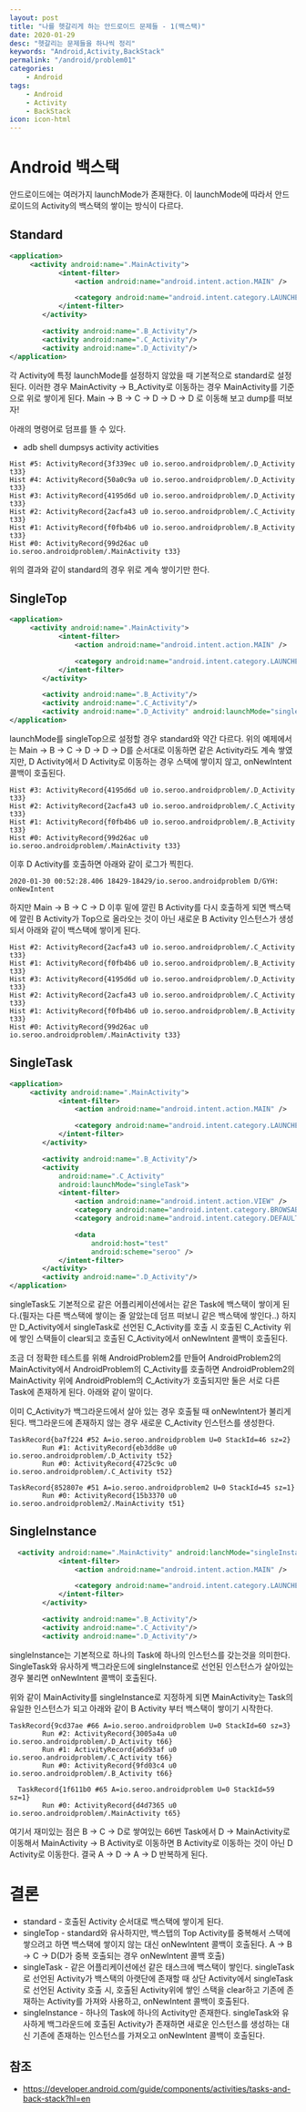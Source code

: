 ```yaml
---
layout: post
title: "나를 헷갈리게 하는 안드로이드 문제들 - 1(백스택)"
date: 2020-01-29
desc: "헷갈리는 문제들을 하나씩 정리"
keywords: "Android,Activity,BackStack"
permalink: "/android/problem01"
categories: 
    - Android
tags: 
    - Android
    - Activity
    - BackStack
icon: icon-html
---
```


# Android 백스택
안드로이드에는 여러가지 launchMode가 존재한다. 이 launchMode에 따라서 안드로이드의 Activity의 백스택의 쌓이는 방식이 다르다.

## Standard

```xml
<application>
     <activity android:name=".MainActivity">
            <intent-filter>
                <action android:name="android.intent.action.MAIN" />

                <category android:name="android.intent.category.LAUNCHER" />
            </intent-filter>
        </activity>

        <activity android:name=".B_Activity"/>
        <activity android:name=".C_Activity"/>
        <activity android:name=".D_Activity"/>
</application>
```

각 Activity에 특정 launchMode를 설정하지 않았을 때 기본적으로 standard로 설정된다. 이러한 경우 MainActivity -> B_Activity로 이동하는 경우 MainActivity를 기준으로 위로 쌓이게 된다. Main -> B -> C -> D -> D -> D 로 이동해 보고 dump를 떠보자!

아래의 명령어로 덤프를 뜰 수 있다.
* adb shell dumpsys activity activities

```
Hist #5: ActivityRecord{3f339ec u0 io.seroo.androidproblem/.D_Activity t33}
Hist #4: ActivityRecord{50a0c9a u0 io.seroo.androidproblem/.D_Activity t33}
Hist #3: ActivityRecord{4195d6d u0 io.seroo.androidproblem/.D_Activity t33}
Hist #2: ActivityRecord{2acfa43 u0 io.seroo.androidproblem/.C_Activity t33}
Hist #1: ActivityRecord{f0fb4b6 u0 io.seroo.androidproblem/.B_Activity t33}
Hist #0: ActivityRecord{99d26ac u0 io.seroo.androidproblem/.MainActivity t33}
```

위의 결과와 같이 standard의 경우 위로 계속 쌓이기만 한다.

## SingleTop

```xml
<application>
     <activity android:name=".MainActivity">
            <intent-filter>
                <action android:name="android.intent.action.MAIN" />

                <category android:name="android.intent.category.LAUNCHER" />
            </intent-filter>
        </activity>

        <activity android:name=".B_Activity"/>
        <activity android:name=".C_Activity"/>
        <activity android:name=".D_Activity" android:launchMode="singleTop"/>
</application>
```

launchMode를 singleTop으로 설정할 경우 standard와 약간 다르다. 위의 예제에서는 Main -> B -> C -> D -> D -> D를 순서대로 이동하면 같은 Activity라도 계속 쌓였지만, D Activity에서 D Activity로 이동하는 경우 스택에 쌓이지 않고, onNewIntent 콜백이 호출된다. 

```
Hist #3: ActivityRecord{4195d6d u0 io.seroo.androidproblem/.D_Activity t33}
Hist #2: ActivityRecord{2acfa43 u0 io.seroo.androidproblem/.C_Activity t33}
Hist #1: ActivityRecord{f0fb4b6 u0 io.seroo.androidproblem/.B_Activity t33}
Hist #0: ActivityRecord{99d26ac u0 io.seroo.androidproblem/.MainActivity t33}
```

이후 D Activity를 호출하면 아래와 같이 로그가 찍힌다.

```
2020-01-30 00:52:28.406 18429-18429/io.seroo.androidproblem D/GYH: onNewIntent
```

하지만 Main -> B -> C -> D 이후 밑에 깔린 B Activity를 다시 호출하게 되면 백스택에 깔린 B Activity가 Top으로 올라오는 것이 아닌 새로운 B Activity 인스턴스가 생성되서 아래와 같이 백스택에 쌓이게 된다. 

```
Hist #2: ActivityRecord{2acfa43 u0 io.seroo.androidproblem/.C_Activity t33}
Hist #1: ActivityRecord{f0fb4b6 u0 io.seroo.androidproblem/.B_Activity t33}
Hist #3: ActivityRecord{4195d6d u0 io.seroo.androidproblem/.D_Activity t33}
Hist #2: ActivityRecord{2acfa43 u0 io.seroo.androidproblem/.C_Activity t33}
Hist #1: ActivityRecord{f0fb4b6 u0 io.seroo.androidproblem/.B_Activity t33}
Hist #0: ActivityRecord{99d26ac u0 io.seroo.androidproblem/.MainActivity t33}
```

## SingleTask

```xml
<application>
     <activity android:name=".MainActivity">
            <intent-filter>
                <action android:name="android.intent.action.MAIN" />

                <category android:name="android.intent.category.LAUNCHER" />
            </intent-filter>
        </activity>

        <activity android:name=".B_Activity"/>
        <activity
            android:name=".C_Activity"
            android:launchMode="singleTask">
            <intent-filter>
                <action android:name="android.intent.action.VIEW" />
                <category android:name="android.intent.category.BROWSABLE" />
                <category android:name="android.intent.category.DEFAULT" />

                <data
                    android:host="test"
                    android:scheme="seroo" />
            </intent-filter>
        </activity>
        <activity android:name=".D_Activity"/>
</application>
```

singleTask도 기본적으로 같은 어플리케이션에서는 같은 Task에 백스택이 쌓이게 된다.(필자는 다른 백스택에 쌓이는 줄 알았는데 덤프 떠보니 같은 백스택에 쌓인다..) 하지만 D_Activity에서 singleTask로 선언된 C_Activity를 호출 시 호출된 C_Activity 위에 쌓인 스택들이 clear되고 호출된 C_Activity에서 onNewIntent 콜백이 호출된다.

조금 더 정확한 테스트를 위해 AndroidProblem2를 만들어 AndroidProblem2의 MainActivity에서 AndroidProblem의 C_Activity를 호출하면 AndroidProblem2의 MainActivity 위에 AndroidProblem의 C_Activity가 호출되지만 둘은 서로 다른 Task에 존재하게 된다. 아래와 같이 말이다.

이미 C_Activity가 백그라운드에서 살아 있는 경우 호출될 때 onNewIntent가 불리게 된다. 백그라운드에 존재하지 않는 경우 새로운 C_Activity 인스턴스를 생성한다.

```
TaskRecord{ba7f224 #52 A=io.seroo.androidproblem U=0 StackId=46 sz=2}
        Run #1: ActivityRecord{eb3dd8e u0 io.seroo.androidproblem/.D_Activity t52}
        Run #0: ActivityRecord{4725c9c u0 io.seroo.androidproblem/.C_Activity t52}
```

```
TaskRecord{852807e #51 A=io.seroo.androidproblem2 U=0 StackId=45 sz=1}
        Run #0: ActivityRecord{15b3370 u0 io.seroo.androidproblem2/.MainActivity t51}
```

## SingleInstance

```xml
  <activity android:name=".MainActivity" android:lanchMode="singleInstance">
            <intent-filter>
                <action android:name="android.intent.action.MAIN" />

                <category android:name="android.intent.category.LAUNCHER" />
            </intent-filter>
        </activity>

        <activity android:name=".B_Activity"/>
        <activity android:name=".C_Activity"/>
        <activity android:name=".D_Activity"/>
```

singleInstance는 기본적으로 하나의 Task에 하나의 인스턴스를 갖는것을 의미한다. SingleTask와 유사하게 백그라운드에 singleInstance로 선언된 인스턴스가 살아있는 경우 불리면 onNewIntent 콜백이 호출된다. 

위와 같이 MainActivity를 singleInstance로 지정하게 되면 MainActivity는 Task의 유일한 인스턴스가 되고 아래와 같이 B Activity 부터 백스택이 쌓이기 시작한다.

```
TaskRecord{9cd37ae #66 A=io.seroo.androidproblem U=0 StackId=60 sz=3}
        Run #2: ActivityRecord{3005a4a u0 io.seroo.androidproblem/.D_Activity t66}
        Run #1: ActivityRecord{a6d93af u0 io.seroo.androidproblem/.C_Activity t66}
        Run #0: ActivityRecord{9fd03c4 u0 io.seroo.androidproblem/.B_Activity t66}
```

```
  TaskRecord{1f611b0 #65 A=io.seroo.androidproblem U=0 StackId=59 sz=1}
        Run #0: ActivityRecord{d4d7365 u0 io.seroo.androidproblem/.MainActivity t65}
```

여기서 재미있는 점은 B -> C -> D로 쌓여있는 66번 Task에서 D -> MainActivity로 이동해서 MainActivity -> B Activity로 이동하면 B Activity로 이동하는 것이 아닌 D Activity로 이동한다. 결국 A -> D -> A -> D 반복하게 된다.

# 결론

* standard - 호출된 Activity 순서대로 백스택에 쌓이게 된다.
* singleTop - standard와 유사하지만, 백스탭의 Top Activity를 중복해서 스택에 쌓으려고 하면 백스택에 쌓이지 않는 대신 onNewIntent 콜백이 호출된다. A -> B -> C -> D(D가 중복 호출되는 경우 onNewIntent 콜백 호출)
* singleTask - 같은 어플리케이션에선 같은 태스크에 백스택이 쌓인다. singleTask로 선언된 Activity가 백스택의 아랫단에 존재할 때 상단 Activity에서 singleTask로 선언된 Activity 호출 시, 호출된 Activity위에 쌓인 스택을 clear하고 기존에 존재하는 Activity를 가져와 사용하고, onNewIntent 콜백이 호출된다.
* singleInstance - 하나의 Task에 하나의 Activity만 존재한다. singleTask와 유사하게 백그라운드에 호출된 Activity가 존재하면 새로운 인스턴스를 생성하는 대신 기존에 존재하는 인스턴스를 가져오고 onNewIntent 콜백이 호출된다.

## 참조
* https://developer.android.com/guide/components/activities/tasks-and-back-stack?hl=en